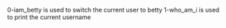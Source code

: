 0-iam_betty is used to switch the current user to betty
1-who_am_i is used to print the current username
